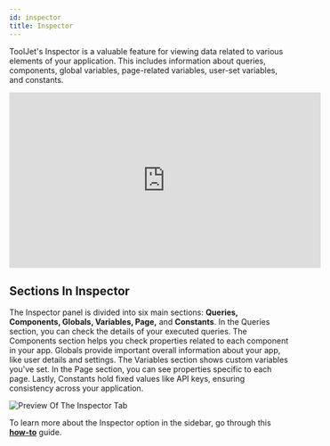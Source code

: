 ```yaml
---
id: inspector
title: Inspector
---
```


ToolJet's Inspector is a valuable feature for viewing data related to various elements of your application. This includes information about queries, components, global variables, page-related variables, user-set variables, and constants. 

<div class="video-container">
    <iframe width="560" height="315" src="https://www.youtube.com/embed/gXJYO5CRjVQ?si=duAkpWQAFSter2xg&rel=0" frameborder="0" allow="accelerometer; autoplay; encrypted-media; gyroscope; picture-in-picture" allowfullscreen></iframe>
</div>



<div >

## Sections In Inspector
The Inspector panel is divided into six main sections: **Queries, Components, Globals, Variables, Page,** and **Constants**. In the Queries section, you can check the details of your executed queries. The Components section helps you check properties related to each component in your app. Globals provide important overall information about your app, like user details and settings. The Variables section shows custom variables you've set. In the Page section, you can see properties specific to each page. Lastly, Constants hold fixed values like API keys, ensuring consistency across your application.

<div style={{textAlign: 'center'}}>
    <img className="screenshot-full" src="/img/tooljet-concepts/inspector/inspector-preview.png" alt="Preview Of The Inspector Tab" />
</div>

</div>

To learn more about the Inspector option in the sidebar, go through this **[how-to](/docs/how-to/use-inspector)** guide. 